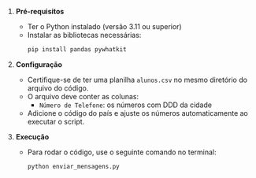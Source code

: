1. **Pré-requisitos**
   - Ter o Python instalado (versão 3.11 ou superior)
   - Instalar as bibliotecas necessárias:
     ```bash
     pip install pandas pywhatkit
     ```

2. **Configuração**
   - Certifique-se de ter uma planilha `alunos.csv` no mesmo diretório do arquivo do código.
   - O arquivo deve conter as colunas:
     - `Número de Telefone`: os números com DDD da cidade
   - Adicione o código do país e ajuste os números automaticamente ao executar o script.

3. **Execução**
   - Para rodar o código, use o seguinte comando no terminal:
     ```bash
     python enviar_mensagens.py
     ```
